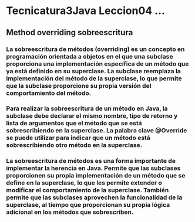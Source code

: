 # Tecnicatura3Java Leccion04 ... 
## Method overriding sobreescritura
### La sobreescritura de métodos (overriding) es un concepto en programación orientada a objetos en el que una subclase proporciona una implementación específica de un método que ya está definido en su superclase. La subclase reemplaza la implementación del método de la superclase, lo que permite que la subclase proporcione su propia versión del comportamiento del método.

### Para realizar la sobreescritura de un método en Java, la subclase debe declarar el mismo nombre, tipo de retorno y lista de argumentos que el método que se está sobrescribiendo en la superclase. La palabra clave @Override se puede utilizar para indicar que un método está sobrescribiendo otro método en la superclase.

### La sobreescritura de métodos es una forma importante de implementar la herencia en Java. Permite que las subclases proporcionen su propia implementación de un método que se define en la superclase, lo que les permite extender o modificar el comportamiento de la superclase. También permite que las subclases aprovechen la funcionalidad de la superclase, al tiempo que proporcionan su propia lógica adicional en los métodos que sobrescriben.